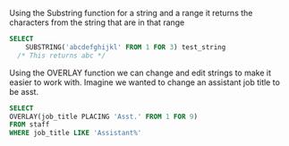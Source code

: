Using the Substring function for a string and a range it returns the characters from the string that are in that range
```sql
SELECT
	SUBSTRING('abcdefghijkl' FROM 1 FOR 3) test_string
  /* This returns abc */
```

Using the OVERLAY function we can change and edit strings to make it easier to work with.
Imagine we wanted to change an assistant job title to be asst.
```sql
SELECT
OVERLAY(job_title PLACING 'Asst.' FROM 1 FOR 9)
FROM staff
WHERE job_title LIKE 'Assistant%'
```
